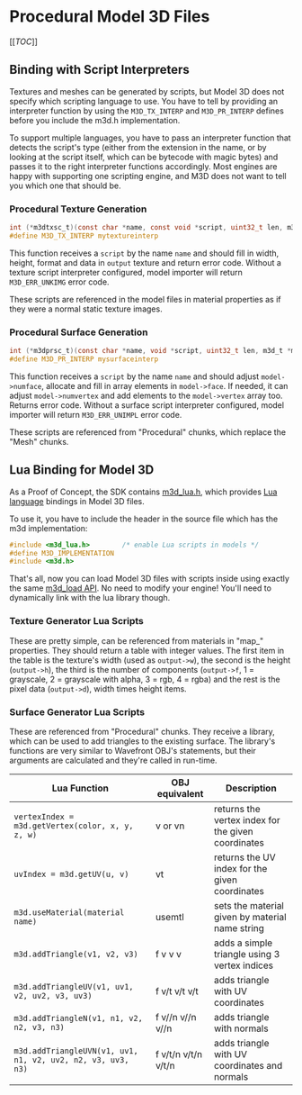 Procedural Model 3D Files
=========================

[[_TOC_]]

Binding with Script Interpreters
--------------------------------

Textures and meshes can be generated by scripts, but Model 3D does not specify which scripting language to use. You have to tell
by providing an interpreter function by using the `M3D_TX_INTERP` and `M3D_PR_INTERP` defines before you include the m3d.h
implementation.

To support multiple languages, you have to pass an interpreter function that detects the script's type (either from the extension
in the name, or by looking at the script itself, which can be bytecode with magic bytes) and passes it to the right interpreter
functions accordingly. Most engines are happy with supporting one scripting engine, and M3D does not want to tell you which one
that should be.

### Procedural Texture Generation

```c
int (*m3dtxsc_t)(const char *name, const void *script, uint32_t len, m3dtx_t *output);
#define M3D_TX_INTERP mytextureinterp
```
This function receives a `script` by the name `name` and should fill in width, height, format and data in `output` texture and
return error code. Without a texture script interpreter configured, model importer will return `M3D_ERR_UNKIMG` error code.

These scripts are referenced in the model files in material properties as if they were a normal static texture images.

### Procedural Surface Generation

```c
int (*m3dprsc_t)(const char *name, void *script, uint32_t len, m3d_t *model);
#define M3D_PR_INTERP mysurfaceinterp
```
This function receives a `script` by the name `name` and should adjust `model->numface`, allocate and fill in array elements in
`model->face`. If needed, it can adjust `model->numvertex` and add elements to the `model->vertex` array too. Returns error code.
Without a surface script interpreter configured, model importer will return `M3D_ERR_UNIMPL` error code.

These scripts are referenced from "Procedural" chunks, which replace the "Mesh" chunks.

Lua Binding for Model 3D
------------------------

As a Proof of Concept, the SDK contains [m3d_lua.h](https://gitlab.com/bztsrc/model3d/blob/master/m3d_lua.h), which provides
[Lua language](https://www.lua.org) bindings in Model 3D files.

To use it, you have to include the header in the source file which has the m3d implementation:
```c
#include <m3d_lua.h>        /* enable Lua scripts in models */
#define M3D_IMPLEMENTATION
#include <m3d.h>
```
That's all, now you can load Model 3D files with scripts inside using exactly the same
[m3d_load API](https://gitlab.com/bztsrc/model3d/blob/master/docs/API.md). No need to modify your engine! You'll need to
dynamically link with the lua library though.

### Texture Generator Lua Scripts

These are pretty simple, can be referenced from materials in "map_" properties. They should return a table with integer
values. The first item in the table is the texture's width (used as `output->w`), the second is the height (`output->h`), the
third is the number of components (`output->f`, 1 = grayscale, 2 = grayscale with alpha, 3 = rgb, 4 = rgba) and the rest is
the pixel data (`output->d`), width times height items.

### Surface Generator Lua Scripts

These are referenced from "Procedural" chunks. They receive a library, which can be used to add triangles to the existing surface.
The library's functions are very similar to Wavefront OBJ's statements, but their arguments are calculated and they're called in
run-time.

| Lua Function                                                | OBJ equivalent      | Description                                        |
|-------------------------------------------------------------|---------------------|----------------------------------------------------|
| `vertexIndex = m3d.getVertex(color, x, y, z, w)`            | v or vn             | returns the vertex index for the given coordinates |
| `uvIndex = m3d.getUV(u, v)`                                 | vt                  | returns the UV index for the given coordinates     |
| `m3d.useMaterial(material name)`                            | usemtl              | sets the material given by material name string    |
| `m3d.addTriangle(v1, v2, v3)`                               | f v v v             | adds a simple triangle using 3 vertex indices      |
| `m3d.addTriangleUV(v1, uv1, v2, uv2, v3, uv3)`              | f v/t v/t v/t       | adds triangle with UV coordinates                  |
| `m3d.addTriangleN(v1, n1, v2, n2, v3, n3)`                  | f v//n v//n v//n    | adds triangle with normals                         |
| `m3d.addTriangleUVN(v1, uv1, n1, v2, uv2, n2, v3, uv3, n3)` | f v/t/n v/t/n v/t/n | adds triangle with UV coordinates and normals      |
